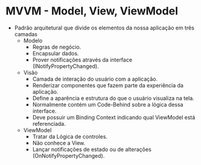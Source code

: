 # MVVM - Model, View, ViewModel

- Padrão arquitetural que divide os elementos da nossa aplicação em três camadas
  - Modelo
    - Regras de negócio.
    - Encapsular dados.
    - Prover notificações através da interface (INotifyPropertyChanged).
  - Visão
    - Camada de interação do usuário com a aplicação.
    - Renderizar componentes que fazem parte da experiência da aplicação.
    - Define a aparência e estrutura do que o usuário visualiza na tela.
    - Normalmente contém um Code-Behind sobre a lógica dessa interface.
    - Deve possuir um Binding Context indicando qual ViewModel está referenciada.
  - ViewModel
    - Tratar da Lógica de controles.
    - Não conhece a View.
    - Lançar notificações de estado ou de alterações (OnNotifyPropertyChanged).